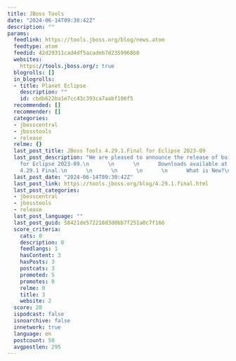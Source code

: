 ```yaml
---
title: JBoss Tools
date: "2024-06-14T09:30:42Z"
description: ""
params:
  feedlink: https://tools.jboss.org/blog/news.atom
  feedtype: atom
  feedid: 42d29311cad4df5acadeb7d2359968b0
  websites:
    https://tools.jboss.org/: true
  blogrolls: []
  in_blogrolls:
  - title: Planet Eclipse
    description: ""
    id: cbdb622ba1e7cc43c393ca7aabf106f5
  recommended: []
  recommender: []
  categories:
  - jbosscentral
  - jbosstools
  - release
  relme: {}
  last_post_title: JBoss Tools 4.29.1.Final for Eclipse 2023-09
  last_post_description: "We are pleased to announce the release of build 4.29.1.Final
    for Eclipse 2023-09.\n      \n      \n      Downloads available at JBoss Tools
    4.29.1 Final.\n      \n      \n      \n      \n      What is New?\n "
  last_post_date: "2024-06-14T09:30:42Z"
  last_post_link: https://tools.jboss.org/blog/4.29.1.final.html
  last_post_categories:
  - jbosscentral
  - jbosstools
  - release
  last_post_language: ""
  last_post_guid: 58421de572218d3d0bb7f251a0c7f166
  score_criteria:
    cats: 0
    description: 0
    feedlangs: 1
    hasContent: 3
    hasPosts: 3
    postcats: 3
    promoted: 5
    promotes: 0
    relme: 0
    title: 3
    website: 2
  score: 20
  ispodcast: false
  isnoarchive: false
  innetwork: true
  language: en
  postcount: 50
  avgpostlen: 295
---
```

